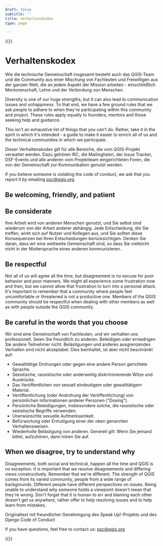 ```yaml
---
draft: false
subtitle: ''
title: Verhaltenskodex
type: page

---
```

{{<content-start classes="content narrow" >}}
# Verhaltenskodex
Wie die technische Gemeinschaft insgesamt besteht auch das QGIS-Team und die Community aus einer Mischung von Fachleuten und Freiwilligen aus der ganzen Welt, die an jedem Aspekt der Mission arbeiten - einschließlich Mentorenschaft, Lehre und der Verbindung von Menschen.

Diversity is one of our huge strengths, but it can also lead to communication issues and unhappiness. To that end, we have a few ground rules that we ask people to adhere to when they're participating within this community and project. These rules apply equally to founders, mentors and those seeking help and guidance.

This isn't an exhaustive list of things that you can't do. Rather, take it in the spirit in which it's intended - a guide to make it easier to enrich all of us and the technical communities in which we participate.

Dieser Verhaltenskodex gilt für alle Bereiche, die vom QGIS-Projekt verwaltet werden. Dazu gehören IRC, die Mailinglisten, der Issue Tracker, DSF-Events und alle anderen vom Projektteam eingerichteten Foren, die von der Gemeinschaft zur Kommunikation genutzt werden.

If you believe someone is violating the code of conduct, we ask that you report it by emailing [psc@qgis.org](mailto:psc%40qgis.org).
## Be welcoming, friendly, and patient
## Be considerate
Ihre Arbeit wird von anderen Menschen genutzt, und Sie selbst sind wiederum von der Arbeit anderer abhängig. Jede Entscheidung, die Sie treffen, wirkt sich auf Nutzer und Kollegen aus, und Sie sollten diese Konsequenzen bei Ihren Entscheidungen berücksichtigen. Denken Sie daran, dass wir eine weltweite Gemeinschaft sind, so dass Sie vielleicht nicht in der Muttersprache eines anderen kommunizieren.
## Be respectful
Not all of us will agree all the time, but disagreement is no excuse for poor behavior and poor manners. We might all experience some frustration now and then, but we cannot allow that frustration to turn into a personal attack. It's important to remember that a community where people feel uncomfortable or threatened is not a productive one. Members of the QGIS community should be respectful when dealing with other members as well as with people outside the QGIS community.
## Be careful in the words that you choose
Wir sind eine Gemeinschaft von Fachleuten, und wir verhalten uns professionell. Seien Sie freundlich zu anderen. Beleidigen oder erniedrigen Sie andere Teilnehmer nicht. Belästigungen und anderes ausgrenzendes Verhalten sind nicht akzeptabel. Dies beinhaltet, ist aber nicht beschränkt auf:
- Gewalttätige Drohungen oder gegen eine andere Person gerichtete Sprache.
- Sexistische, rassistische oder anderweitig diskriminierende Witze und Ausdrücke.
- Das Veröffentlichen von sexuell eindeutigem oder gewalttätigem Material.
- Veröffentlichung (oder Androhung der Veröffentlichung) von persönlichen Informationen anderer Personen ("Doxing").
- Persönliche Beleidigungen, insbesondere solche, die rassistische oder sexistische Begriffe verwenden.
- Unerwünschte sexuelle Aufmerksamkeit.
- Befürwortung oder Ermutigung einer der oben genannten Verhaltensweisen.
- Wiederholte Belästigung von anderen. Generell gilt: Wenn Sie jemand bittet, aufzuhören, dann hören Sie auf.

## When we disagree, try to understand why
Disagreements, both social and technical, happen all the time and QGIS is no exception. It is important that we resolve disagreements and differing views constructively. Remember that we're different. The strength of QGIS comes from its varied community, people from a wide range of backgrounds. Different people have different perspectives on issues. Being unable to understand why someone holds a viewpoint doesn't mean that they're wrong. Don't forget that it is human to err and blaming each other doesn't get us anywhere, rather offer to help resolving issues and to help learn from mistakes.

Originaltext mit freundlicher Genehmigung des Speak Up!-Projekts und des Django Code of Conduct

If you have questions, feel free to contact us: [psc@qgis.org](mailto:psc%40qgis.org)

{{<content-end >}}
